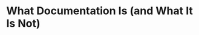 # What Documentation Is (and What It Is Not)

<!--

The overarching theme of this section will address what methods of technical documentation are available and when to use them. These methods can be split into three main categories: code comments, an accompanying README file, and dedicated documentation. It is important to clarify here that, because each of these documentation methods serves a different purpose, many successful development projects take advantage of at least two of them (if not all three).

-->
